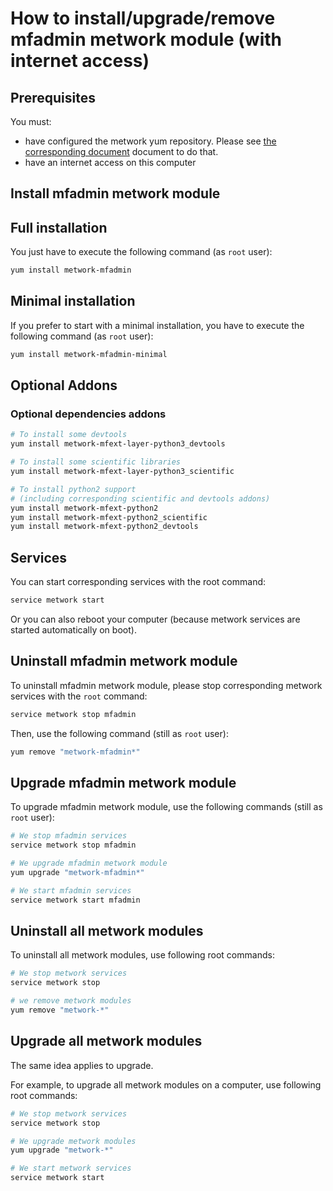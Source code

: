 # How to install/upgrade/remove mfadmin metwork module (with internet access)

[//]: # (automatically generated from https://github.com/metwork-framework/resources/blob/master/cookiecutter/_%7B%7Bcookiecutter.repo%7D%7D/.metwork-framework/install_a_metwork_package.md)

## Prerequisites

You must:

- have configured the metwork yum repository. Please see [the corresponding document](configure_metwork_repo.md) document to do that.
- have an internet access on this computer

## Install mfadmin metwork module

## Full installation

You just have to execute the following command (as `root` user):

```bash
yum install metwork-mfadmin
```

## Minimal installation

If you prefer to start with a minimal installation, you have to execute the following command
(as `root` user):

```bash
yum install metwork-mfadmin-minimal
```

## Optional Addons

### Optional dependencies addons

```bash
# To install some devtools
yum install metwork-mfext-layer-python3_devtools

# To install some scientific libraries
yum install metwork-mfext-layer-python3_scientific

# To install python2 support
# (including corresponding scientific and devtools addons)
yum install metwork-mfext-python2
yum install metwork-mfext-python2_scientific
yum install metwork-mfext-python2_devtools
```





## Services

You can start corresponding services with the root command:

```bash
service metwork start
```

Or you can also reboot your computer (because metwork services are started automatically on boot).



## Uninstall mfadmin metwork module


To uninstall mfadmin metwork module, please stop corresponding metwork services with the `root` command:

```bash
service metwork stop mfadmin
```

Then, use the following command (still as `root` user):


```bash
yum remove "metwork-mfadmin*"
```

## Upgrade mfadmin metwork module

To upgrade mfadmin metwork module, use the following commands (still as `root` user):


```bash
# We stop mfadmin services
service metwork stop mfadmin
```


```bash
# We upgrade mfadmin metwork module
yum upgrade "metwork-mfadmin*"
```


```bash
# We start mfadmin services
service metwork start mfadmin
```


## Uninstall all metwork modules

To uninstall all metwork modules, use following root commands:

```bash
# We stop metwork services
service metwork stop

# we remove metwork modules
yum remove "metwork-*"
```

## Upgrade all metwork modules

The same idea applies to upgrade.

For example, to upgrade all metwork modules on a computer, use following root commands:

```bash
# We stop metwork services
service metwork stop

# We upgrade metwork modules
yum upgrade "metwork-*"

# We start metwork services
service metwork start
```
